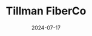 ---  
layout: startup_page  
title: "Tillman FiberCo"  
id: "tillmanfiber.com"  
permalink: "/tillmanfibercotillmanfiber.com07172024/"  
website: "https://tillmanfiber.com/"  
funding_round: "Debt"  
funding_amount: "$815M"  
investors: "Crédit Agricole Corporate and Investment Bank, Goldman Sachs Bank USA, JPMorgan Chase Bank, N.A., MUFG Bank, Ltd., Sumitomo Mitsui Banking Corporation, Société Générale, Banco Santander, S.A., New York Branch, Northleaf Capital Partners"  
about: "Tillman Fiber designs, builds, and operates a 100% Fiber to the Premise (FTTP) network delivering gigabit broadband internet access and services to residential and commercial customers. They also provide other telecommunications services like dark fiber and ethernet. Their open-access infrastructure model aims to promote digital inclusion."  
markets: "Telecommunications, Broadband"  
hq: "New York, New York, United States"  
founded_year: "2021"  
linkedin: "https://www.linkedin.com/company/tillman-fiber"  
twitter: "https://twitter.com/TillmanFiber"  
instagram: ""  
facebook: ""  
crunchbase: "https://www.crunchbase.com/organization/tillman-fiberco"  
pitchbook: "https://pitchbook.com/profiles/company/533300-32"  

date_display: "17-Jul-2024"  
date: "2024-07-17"

# SEO Optimization  
meta_title: "Tillman FiberCo - Debt Funding ($815M)"  
meta_description: "Tillman FiberCo, Tillman Fiber designs, builds, and operates a 100% Fiber to the Premise (FTTP) network delivering gigabit broadband internet access and services to re..."  
meta_keywords: "Tillman FiberCo, Telecommunications, Broadband, Debt funding"  
canonical_url: "https://startup.projectstartups.com/tillmanfibercotillmanfiber.com07172024/"  
---